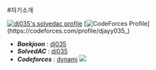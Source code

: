 #자기소개 

[![dj035's solvedac profile](http://mazassumnida.wtf/api/v2/generate_badge?boj=dj035)](https://solved.ac/profile/dj035) [![CodeForces Profile](http://cf.leed.at?id=djayy035_)](https://codeforces.com/profile/djayy035_)

* __*Baekjoon*__ : [dj035](http://icpc.me/dj035)
* __*SolvedAC*__ : [dj035](https://solved.ac/profile/dj035)
* __*Codeforces*__ : [dynami](https://codeforces.com/profile/dynami) [![](https://run.kaist.ac.kr/badges/codeforces/djayy035_.svg)](https://codeforces.com/profile/djayy035_)

